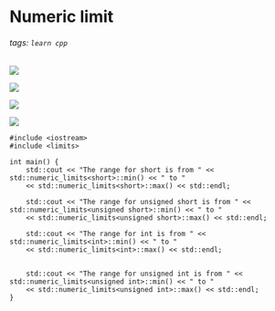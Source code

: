 # Numeric limit
###### tags: `learn cpp`

![](https://i.imgur.com/ekSAFlG.png)

![](https://i.imgur.com/WVR6FdT.png)

![](https://i.imgur.com/nulpy7a.png)

![](https://i.imgur.com/klUL2JV.png)

```cpp=
#include <iostream>
#include <limits>

int main() {
    std::cout << "The range for short is from " << std::numeric_limits<short>::min() << " to "
    << std::numeric_limits<short>::max() << std::endl;
    
    std::cout << "The range for unsigned short is from " << std::numeric_limits<unsigned short>::min() << " to "
    << std::numeric_limits<unsigned short>::max() << std::endl;

    std::cout << "The range for int is from " << std::numeric_limits<int>::min() << " to "
    << std::numeric_limits<int>::max() << std::endl;


    std::cout << "The range for unsigned int is from " << std::numeric_limits<unsigned int>::min() << " to "
    << std::numeric_limits<unsigned int>::max() << std::endl;
}
```